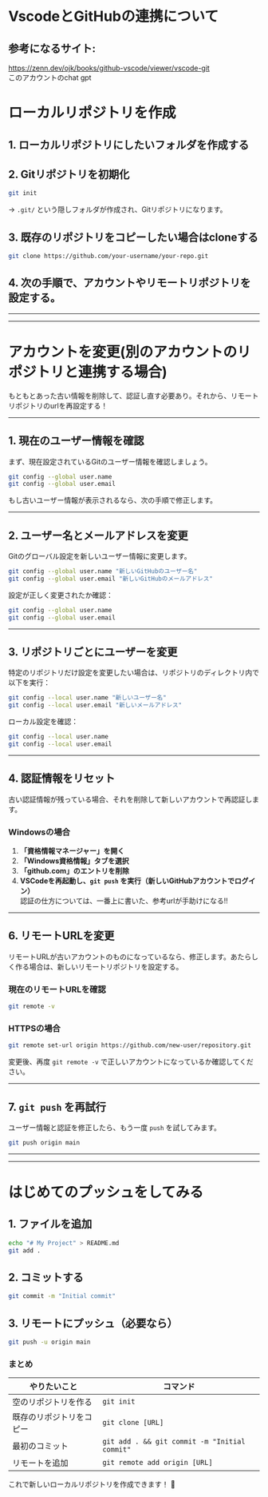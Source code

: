 # VscodeとGitHubの連携について
## 参考になるサイト:  
https://zenn.dev/ojk/books/github-vscode/viewer/vscode-git  
このアカウントのchat gpt  

# ローカルリポジトリを作成  
## **1. ローカルリポジトリにしたいフォルダを作成する**
## **2. Gitリポジトリを初期化**  
   ```bash
   git init
   ```
   → `.git/` という隠しフォルダが作成され、Gitリポジトリになります。  

## **3. 既存のリポジトリをコピーしたい場合はcloneする**  
```bash
git clone https://github.com/your-username/your-repo.git
```

## **4. 次の手順で、アカウントやリモートリポジトリを設定する。**  

---
---

# アカウントを変更(別のアカウントのリポジトリと連携する場合)  

もともとあった古い情報を削除して、認証し直す必要あり。それから、リモートリポジトリのurlを再設定する！　　

---

## **1. 現在のユーザー情報を確認**
まず、現在設定されているGitのユーザー情報を確認しましょう。

```bash
git config --global user.name
git config --global user.email
```

もし古いユーザー情報が表示されるなら、次の手順で修正します。

---

## **2. ユーザー名とメールアドレスを変更**
Gitのグローバル設定を新しいユーザー情報に変更します。

```bash
git config --global user.name "新しいGitHubのユーザー名"
git config --global user.email "新しいGitHubのメールアドレス"
```

設定が正しく変更されたか確認：
```bash
git config --global user.name
git config --global user.email
```

---

## **3. リポジトリごとにユーザーを変更**
特定のリポジトリだけ設定を変更したい場合は、リポジトリのディレクトリ内で以下を実行：

```bash
git config --local user.name "新しいユーザー名"
git config --local user.email "新しいメールアドレス"
```

ローカル設定を確認：
```bash
git config --local user.name
git config --local user.email
```

---

## **4. 認証情報をリセット**
古い認証情報が残っている場合、それを削除して新しいアカウントで再認証します。

### **Windowsの場合**
1. **「資格情報マネージャー」を開く**
2. **「Windows資格情報」タブを選択**
3. **「github.com」のエントリを削除**
4. **VSCodeを再起動し、`git push` を実行（新しいGitHubアカウントでログイン）**  
認証の仕方については、一番上に書いた、参考urlが手助けになる!!  

---

## **6. リモートURLを変更**
リモートURLが古いアカウントのものになっているなら、修正します。あたらしく作る場合は、新しいリモートリポジトリを設定する。

### **現在のリモートURLを確認**
```bash
git remote -v
```

### **HTTPSの場合**
```bash
git remote set-url origin https://github.com/new-user/repository.git
```

変更後、再度 `git remote -v` で正しいアカウントになっているか確認してください。

---

## **7. `git push` を再試行**
ユーザー情報と認証を修正したら、もう一度 `push` を試してみます。

```bash
git push origin main
```
---
---
# はじめてのプッシュをしてみる
## 1. **ファイルを追加**
   ```bash
   echo "# My Project" > README.md
   git add .
   ```
## 2. **コミットする**
   ```bash
   git commit -m "Initial commit"
   ```
## 3. **リモートにプッシュ（必要なら）**
   ```bash
   git push -u origin main
   ```


### **まとめ**
| やりたいこと | コマンド |
|-------------|---------|
| 空のリポジトリを作る | `git init` |
| 既存のリポジトリをコピー | `git clone [URL]` |
| 最初のコミット | `git add . && git commit -m "Initial commit"` |
| リモートを追加 | `git remote add origin [URL]` |

これで新しいローカルリポジトリを作成できます！ 🚀
